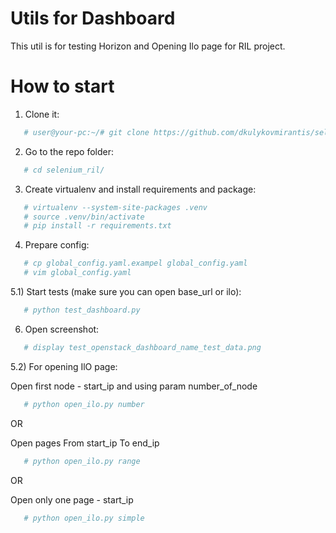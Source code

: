 Utils for Dashboard
===================

This util is for testing Horizon and Opening Ilo page for RIL project.

How to start
===================

1) Clone it:
```bash
   # user@your-pc:~/# git clone https://github.com/dkulykovmirantis/selenium_ril.git
```

2) Go to the repo folder:
```bash
   # cd selenium_ril/
```

3) Create virtualenv and install requirements and package:
```bash
   # virtualenv --system-site-packages .venv
   # source .venv/bin/activate
   # pip install -r requirements.txt
```

4) Prepare config:
```bash
   # cp global_config.yaml.exampel global_config.yaml
   # vim global_config.yaml
```

5.1) Start tests (make sure you can open base_url or ilo):
```bash
   # python test_dashboard.py
```

6) Open screenshot:
```bash
   # display test_openstack_dashboard_name_test_data.png
```

5.2) For opening IlO page:

Open first node - start_ip and using param number_of_node
```bash
   # python open_ilo.py number
```
OR

Open pages From start_ip To end_ip
```bash
   # python open_ilo.py range
```
OR

Open only one page - start_ip
```bash
   # python open_ilo.py simple
```

